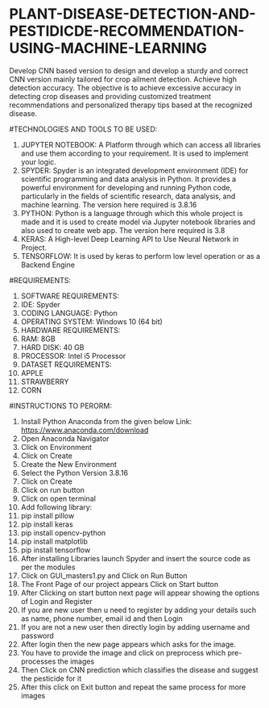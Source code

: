 # PLANT-DISEASE-DETECTION-AND-PESTIDICDE-RECOMMENDATION-USING-MACHINE-LEARNING
Develop CNN based version to design and develop a sturdy and correct CNN version mainly tailored for crop ailment detection. Achieve high detection accuracy. The objective is to achieve excessive accuracy in detecting crop diseases and providing customized treatment recommendations and personalized therapy tips based at the recognized disease.

#TECHNOLOGIES AND TOOLS TO BE USED:

1)	JUPYTER NOTEBOOK: A Platform through which can access all libraries and use them according to your requirement. It is used to implement your logic. 
2)	SPYDER: Spyder is an integrated development environment (IDE) for scientific programming and data analysis in Python. It provides a powerful environment for developing and running Python code, particularly in the fields of scientific research, data analysis, and machine learning. The version here required is 3.8.16 
3)	PYTHON: Python is a language through which this whole project is made and it is used to create model via Jupyter notebook libraries and also used to create web app. The version here required is 3.8
4)	KERAS: A High-level Deep Learning API to Use Neural Network in Project.
5)	TENSORFLOW: It is used by keras to perform low level operation or as a Backend Engine

#REQUIREMENTS:

1.	 SOFTWARE REQUIREMENTS:
1.	IDE: Spyder
2.	CODING LANGUAGE: Python
3.	OPERATING SYSTEM: Windows 10 (64 bit)
2.	HARDWARE REQUIREMENTS:
1.	RAM: 8GB
2.	HARD DISK: 40 GB
3.	PROCESSOR: Intel i5 Processor
3.	DATASET REQUIREMENTS: 
1.	APPLE 
2.	STRAWBERRY 
3.	CORN 
 
         




#INSTRUCTIONS TO PERORM:
1. Install Python Anaconda from the given below Link:
   https://www.anaconda.com/download
2.	Open Anaconda Navigator
3.	Click on Environment
4.	Click on Create
5.	Create the New Environment 
6.	Select the Python Version 3.8.16
7.	Click on Create
8.	Click on run button
9.	Click on open terminal
10.	 Add following library:
1.	pip install pillow
2.	pip install keras
3.	pip install opencv-python
4.	pip install matplotlib
5.	pip install tensorflow 
11.	After installing Libraries launch Spyder and insert the source code as per the modules
12.	Click on GUI_masters1.py and Click on Run Button
13.	The Front Page of our project appears Click on Start button
14.	After Clicking on start button next page will appear showing the options of Login and Register
15.	If you are new user then u need to register by adding your details such as name, phone number, email id and then Login
16.	If you are not a new user then directly login by adding username and password
17.	After login then the new page appears which asks for the image. 
18.	You have to provide the image and click on preprocess which pre-processes the images
19.	Then Click on CNN prediction which classifies the disease and suggest the pesticide for it  
20.	After this click on Exit button and repeat the same process for more images


